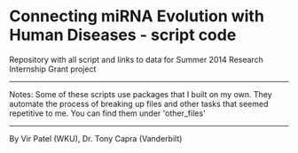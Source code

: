 Connecting miRNA Evolution with Human Diseases - script code
======================
Repository with all script and links to data for Summer 2014 Research Internship Grant project


--------
Notes:
Some of these scripts use packages that I built on my own. They automate the process of breaking up files and other tasks that seemed repetitive to me. You can find them under 'other_files'


-----------
By Vir Patel (WKU), Dr. Tony Capra (Vanderbilt)
